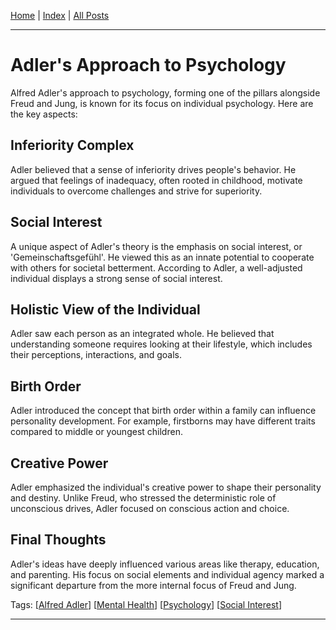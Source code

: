 [Home] | [Index] | [All Posts]

---

# Adler's Approach to Psychology

Alfred Adler's approach to psychology, forming one of the pillars alongside Freud and Jung, is known for its focus on individual psychology. Here are the key aspects:

## Inferiority Complex

Adler believed that a sense of inferiority drives people's behavior. He argued that feelings of inadequacy, often rooted in childhood, motivate individuals to overcome challenges and strive for superiority.

## Social Interest

A unique aspect of Adler's theory is the emphasis on social interest, or 'Gemeinschaftsgefühl'. He viewed this as an innate potential to cooperate with others for societal betterment. According to Adler, a well-adjusted individual displays a strong sense of social interest.

## Holistic View of the Individual

Adler saw each person as an integrated whole. He believed that understanding someone requires looking at their lifestyle, which includes their perceptions, interactions, and goals.

## Birth Order

Adler introduced the concept that birth order within a family can influence personality development. For example, firstborns may have different traits compared to middle or youngest children.

## Creative Power

Adler emphasized the individual's creative power to shape their personality and destiny. Unlike Freud, who stressed the deterministic role of unconscious drives, Adler focused on conscious action and choice.

## Final Thoughts

Adler's ideas have deeply influenced various areas like therapy, education, and parenting. His focus on social elements and individual agency marked a significant departure from the more internal focus of Freud and Jung.

Tags: [[Alfred Adler]] [[Mental Health]] [[Psychology]] [[Social Interest]]

---

[Home]: ../../README.md
[Index]: ../index.md
[All Posts]: ./posts.md
[Alfred Adler]: ../index.md#alfred-adler
[Mental Health]: ../index.md#mental-health
[Psychology]: ../index.md#psychology
[Social Interest]: ../index.md#social-interest
